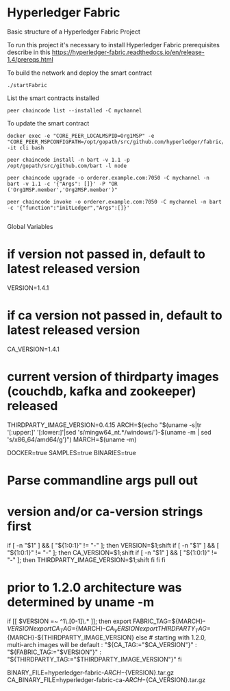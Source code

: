# Hyperledger Fabric

Basic structure of a Hyperledger Fabric Project

To run this project it's necessary to install Hyperledger Fabric prerequisites describe in this https://hyperledger-fabric.readthedocs.io/en/release-1.4/prereqs.html


To build the network and deploy the smart contract

``
./startFabric
``

List the smart contracts installed 

```
peer chaincode list --installed -C mychannel
```


To update the smart contract

```
docker exec -e "CORE_PEER_LOCALMSPID=Org1MSP" -e "CORE_PEER_MSPCONFIGPATH=/opt/gopath/src/github.com/hyperledger/fabric/peer/crypto/peerOrganizations/org1.example.com/users/Admin@org1.example.com/msp" -it cli bash

peer chaincode install -n bart -v 1.1 -p /opt/gopath/src/github.com/bart -l node

peer chaincode upgrade -o orderer.example.com:7050 -C mychannel -n bart -v 1.1 -c '{"Args": []}' -P "OR ('Org1MSP.member','Org2MSP.member')"

peer chaincode invoke -o orderer.example.com:7050 -C mychannel -n bart -c '{"function":"initLedger","Args":[]}'
 
```


Global Variables


# if version not passed in, default to latest released version
VERSION=1.4.1
# if ca version not passed in, default to latest released version
CA_VERSION=1.4.1
# current version of thirdparty images (couchdb, kafka and zookeeper) released
THIRDPARTY_IMAGE_VERSION=0.4.15
ARCH=$(echo "$(uname -s|tr '[:upper:]' '[:lower:]'|sed 's/mingw64_nt.*/windows/')-$(uname -m | sed 's/x86_64/amd64/g')")
MARCH=$(uname -m)

DOCKER=true
SAMPLES=true
BINARIES=true

# Parse commandline args pull out
# version and/or ca-version strings first
if [ -n "$1" ] && [ "${1:0:1}" != "-" ]; then
    VERSION=$1;shift
    if [ -n "$1" ]  && [ "${1:0:1}" != "-" ]; then
        CA_VERSION=$1;shift
        if [ -n  "$1" ] && [ "${1:0:1}" != "-" ]; then
            THIRDPARTY_IMAGE_VERSION=$1;shift
        fi
    fi
fi

# prior to 1.2.0 architecture was determined by uname -m
if [[ $VERSION =~ ^1\.[0-1]\.* ]]; then
    export FABRIC_TAG=${MARCH}-${VERSION}
    export CA_TAG=${MARCH}-${CA_VERSION}
    export THIRDPARTY_TAG=${MARCH}-${THIRDPARTY_IMAGE_VERSION}
else
    # starting with 1.2.0, multi-arch images will be default
    : "${CA_TAG:="$CA_VERSION"}"
    : "${FABRIC_TAG:="$VERSION"}"
    : "${THIRDPARTY_TAG:="$THIRDPARTY_IMAGE_VERSION"}"
fi

BINARY_FILE=hyperledger-fabric-${ARCH}-${VERSION}.tar.gz
CA_BINARY_FILE=hyperledger-fabric-ca-${ARCH}-${CA_VERSION}.tar.gz




